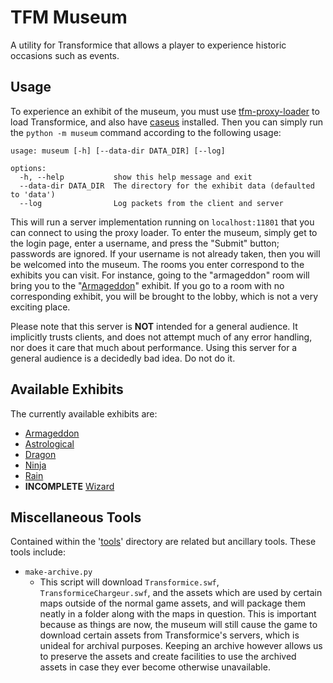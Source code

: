 # TFM Museum

A utility for Transformice that allows a player to experience historic occasions such as events.

## Usage

To experience an exhibit of the museum, you must use [tfm-proxy-loader](https://github.com/friedkeenan/tfm-proxy-loader) to load Transformice, and also have [caseus](https://github.com/friedkeenan/caseus) installed. Then you can simply run the `python -m museum` command according to the following usage:

```
usage: museum [-h] [--data-dir DATA_DIR] [--log]

options:
  -h, --help           show this help message and exit
  --data-dir DATA_DIR  The directory for the exhibit data (defaulted to 'data')
  --log                Log packets from the client and server
```

This will run a server implementation running on `localhost:11801` that you can connect to using the proxy loader. To enter the museum, simply get to the login page, enter a username, and press the "Submit" button; passwords are ignored. If your username is not already taken, then you will be welcomed into the museum. The rooms you enter correspond to the exhibits you can visit. For instance, going to the "armageddon" room will bring you to the "[Armageddon](https://transformice.fandom.com/wiki/Armageddon_2016)" exhibit. If you go to a room with no corresponding exhibit, you will be brought to the lobby, which is not a very exciting place.

Please note that this server is **NOT** intended for a general audience. It implicitly trusts clients, and does not attempt much of any error handling, nor does it care that much about performance. Using this server for a general audience is a decidedly bad idea. Do not do it.

## Available Exhibits

The currently available exhibits are:

- [Armageddon](https://transformice.fandom.com/wiki/Armageddon_2016)
- [Astrological](https://transformice.fandom.com/wiki/Astrological_2016)
- [Dragon](https://transformice.fandom.com/wiki/Dragon_2016)
- [Ninja](https://transformice.fandom.com/wiki/Ninja_2016)
- [Rain](https://transformice.fandom.com/wiki/Rain_2016)
- **INCOMPLETE** [Wizard](https://transformice.fandom.com/wiki/Wizard_2017)

## Miscellaneous Tools

Contained within the '[tools](https://github.com/friedkeenan/tfm-museum/tree/main/tools)' directory are related but ancillary tools. These tools include:

- `make-archive.py`
    - This script will download `Transformice.swf`, `TransformiceChargeur.swf`, and the assets which are used by certain maps outside of the normal game assets, and will package them neatly in a folder along with the maps in question. This is important because as things are now, the museum will still cause the game to download certain assets from Transformice's servers, which is unideal for archival purposes. Keeping an archive however allows us to preserve the assets and create facilities to use the archived assets in case they ever become otherwise unavailable.

